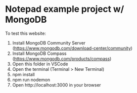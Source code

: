 # Notepad example project w/ MongoDB

To test this website:
1. Install MongoDB Community Server (https://www.mongodb.com/download-center/community)
2. Install MongoDB Compass (https://www.mongodb.com/products/compass)
3. Open this folder in VSCode
4. Open the terminal (Terminal > New Terminal)
5. npm install
6. npm run nodemon
7. Open http://localhost:3000 in your browser

